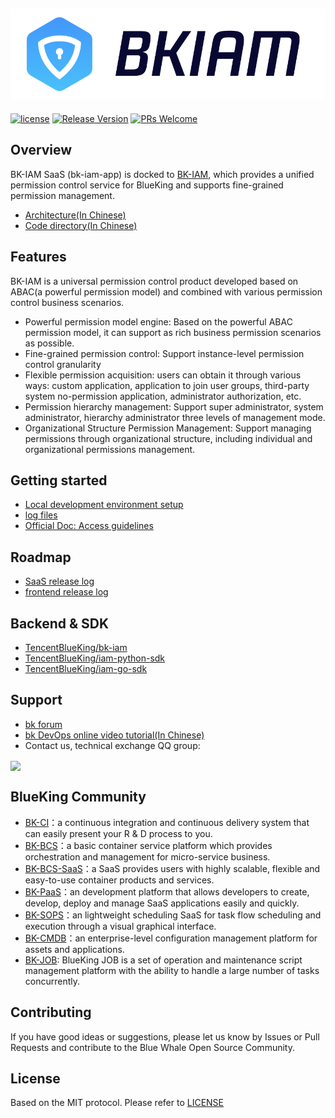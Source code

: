 ![](docs/resource/img/bk_iam_en.png)
---

[![license](https://img.shields.io/badge/license-MIT-brightgreen.svg?style=flat)](https://github.com/TencentBlueKing/bk-iam-app/blob/master/LICENSE.txt) [![Release Version](https://img.shields.io/badge/release-1.5.0-brightgreen.svg)](https://github.com/TencentBlueKing/bk-iam-app/releases) [![PRs Welcome](https://img.shields.io/badge/PRs-welcome-brightgreen.svg)](https://github.com/TencentBlueKing/bk-iam-app/pulls)

## Overview

BK-IAM SaaS (bk-iam-app) is docked to [BK-IAM](https://github.com/TencentBlueKing/bk-iam), which provides a unified permission control service for BlueKing and supports fine-grained permission management.

- [Architecture(In Chinese)](./docs/overview/architecture.md)
- [Code directory(In Chinese)](./docs/overview/project_codes.md)


## Features

BK-IAM is a universal permission control product developed based on ABAC(a powerful permission model) and combined with various permission control business scenarios. 

- Powerful permission model engine: Based on the powerful ABAC permission model, it can support as rich business permission scenarios as possible.
- Fine-grained permission control: Support instance-level permission control granularity
- Flexible permission acquisition: users can obtain it through various ways: custom application, application to join user groups, third-party system no-permission application, administrator authorization, etc.
- Permission hierarchy management: Support super administrator, system administrator, hierarchy administrator three levels of management mode.
- Organizational Structure Permission Management: Support managing permissions through organizational structure, including individual and organizational permissions management.


## Getting started

- [Local development environment setup](./docs/quick_start/develop.md)
- [log files](https://bk.tencent.com/docs/document/6.0/160/8398?r=1)
- [Official Doc: Access guidelines
](https://bk.tencent.com/docs/document/6.0/160/8391)

## Roadmap

- [SaaS release log](./saas/release.md)
- [frontend release log](./frontend/release.md)

## Backend & SDK

- [TencentBlueKing/bk-iam](https://github.com/TencentBlueKing/bk-iam)
- [TencentBlueKing/iam-python-sdk](https://github.com/TencentBlueKing/iam-python-sdk)
- [TencentBlueKing/iam-go-sdk](https://github.com/TencentBlueKing/iam-go-sdk)

## Support

- [bk forum](https://bk.tencent.com/s-mart/community)
- [bk DevOps online video tutorial(In Chinese)](https://cloud.tencent.com/developer/edu/major-100008)
- Contact us, technical exchange QQ group:

<img src="https://github.com/Tencent/bk-PaaS/raw/master/docs/resource/img/bk_qq_group.png" width="250" hegiht="250" align=center />


## BlueKing Community

- [BK-CI](https://github.com/Tencent/bk-ci)：a continuous integration and continuous delivery system that can easily present your R & D process to you.
- [BK-BCS](https://github.com/Tencent/bk-bcs)：a basic container service platform which provides orchestration and management for micro-service business.
- [BK-BCS-SaaS](https://github.com/Tencent/bk-bcs-saas)：a SaaS provides users with highly scalable, flexible and easy-to-use container products and services.
- [BK-PaaS](https://github.com/Tencent/bk-PaaS)：an development platform that allows developers to create, develop, deploy and manage SaaS applications easily and quickly.
- [BK-SOPS](https://github.com/Tencent/bk-sops)：an lightweight scheduling SaaS  for task flow scheduling and execution through a visual graphical interface. 
- [BK-CMDB](https://github.com/Tencent/bk-cmdb)：an enterprise-level configuration management platform for assets and applications.
- [BK-JOB](https://github.com/Tencent/bk-job): BlueKing JOB is a set of operation and maintenance script management platform with the ability to handle a large number of tasks concurrently.

## Contributing

If you have good ideas or suggestions, please let us know by Issues or Pull Requests and contribute to the Blue Whale Open Source Community.

## License

Based on the MIT protocol. Please refer to [LICENSE](LICENSE.txt)
